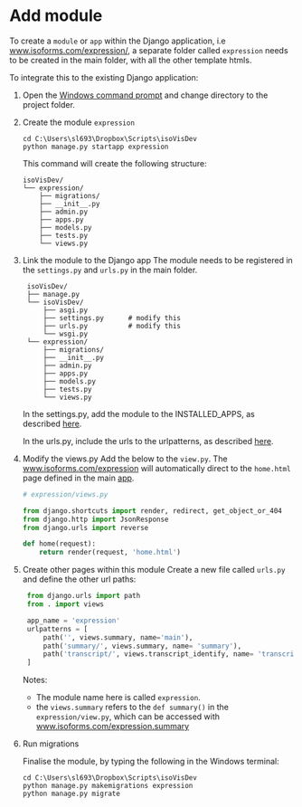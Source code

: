 # Add module

To create a `module` or `app` within the Django application, i.e <span class="search">www.isoforms.com/expression/</span>, a separate folder called `expression` needs to be created in the main folder, with all the other template htmls.

To integrate this to the existing Django application:

1. Open the [Windows command prompt](../Deployment/installation.md) and change directory to the project folder. 

2. Create the module `expression` 
	```shell
	cd C:\Users\sl693\Dropbox\Scripts\isoVisDev
	python manage.py startapp expression 
	```
	This command will create the following structure:
	```plaintext
	isoVisDev/
	└── expression/
	    ├── migrations/
	    ├── __init__.py
	    ├── admin.py
	    ├── apps.py
	    ├── models.py
	    ├── tests.py
	    └── views.py
	```

3. Link the module to the Django app
   The module needs to be registered in the `settings.py` and `urls.py` in the main folder.
   ```plaintext
	isoVisDev/
	├── manage.py
	└── isoVisDev/
	    ├── asgi.py
	    ├── settings.py      # modify this
	    ├── urls.py          # modify this
	    └── wsgi.py
	└── expression/
	    ├── migrations/
	    ├── __init__.py
	    ├── admin.py
	    ├── apps.py
	    ├── models.py
	    ├── tests.py
	    └── views.py
	```
   
   In the <span class="code">settings.py</span>, add the module to the <span class="code">INSTALLED_APPS</span>, as described [here](djangoSettings.md).

   In the <span class="code">urls.py</span>, include the urls to the <span class="code">urlpatterns</span>, as described [here](djangoUrls.md).

4. Modify the <span class="code">views.py</span>
   Add the below to the `view.py`. The <span class="search">www.isoforms.com/expression</span> will automatically direct to the `home.html` page defined in the main [app](djangoTemplates.md).

	```python
	# expression/views.py

	from django.shortcuts import render, redirect, get_object_or_404
	from django.http import JsonResponse
	from django.urls import reverse

	def home(request):
    	return render(request, 'home.html')

	```

5. Create other pages within this module 
   Create a new file called `urls.py` and define the other url paths:

   ```python
	from django.urls import path
	from . import views

	app_name = 'expression'
	urlpatterns = [
		path('', views.summary, name='main'),
		path('summary/', views.summary, name= 'summary'),
		path('transcript/', views.transcript_identify, name= 'transcript')
	]
   ```
   Notes:
   	- The module name here is called `expression`.
   	- the `views.summary` refers to the `def summary()` in the `expression/view.py`, which can be accessed with <span class="search">www.isoforms.com/expression.summary</span>


6. Run migrations

	Finalise the module, by typing the following  in the Windows terminal:
	```shell
	cd C:\Users\sl693\Dropbox\Scripts\isoVisDev
	python manage.py makemigrations expression
	python manage.py migrate
	```